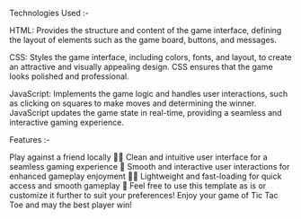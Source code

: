 Technologies Used :-

HTML: Provides the structure and content of the game interface, defining the layout of elements such as the game board, buttons, and messages.

CSS: Styles the game interface, including colors, fonts, and layout, to create an attractive and visually appealing design. CSS ensures that the game looks polished and professional.

JavaScript: Implements the game logic and handles user interactions, such as clicking on squares to make moves and determining the winner. JavaScript updates the game state in real-time, providing a seamless and interactive gaming experience.

Features :-

Play against a friend locally 🤼‍♂️
Clean and intuitive user interface for a seamless gaming experience 🎨
Smooth and interactive user interactions for enhanced gameplay enjoyment 🔄💫
Lightweight and fast-loading for quick access and smooth gameplay 🚀
Feel free to use this template as is or customize it further to suit your preferences! Enjoy your game of Tic Tac Toe and may the best player win!
